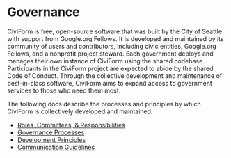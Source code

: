 # Governance 

CiviForm is free, open-source software that was built by the City of Seattle with support from Google.org Fellows. It is developed and maintained by its community of users and contributors, including civic entities, Google.org Fellows, and a nonprofit project steward. Each government deploys and manages their own instance of CiviForm using the shared codebase. Participants in the CiviForm project are expected to abide by the shared Code of Conduct. Through the collective development and maintenance of best-in-class software, CiviForm aims to expand access to government services to those who need them most. 

The following docs describe the processes and principles by which CiviForm is collectively developed and maintained:

  * [Roles, Committees, & Responsibilities](roles-committees-and-responsibilities.md)
  * [Governance Processes](governance-processes.md)
  * [Development Principles](development-principles.md)
  * [Communication Guidelines](communication.md)
